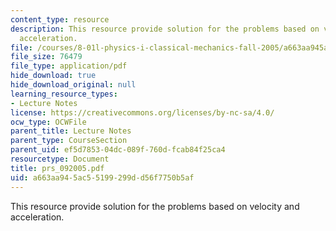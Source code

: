 ```yaml
---
content_type: resource
description: This resource provide solution for the problems based on velocity and
  acceleration.
file: /courses/8-01l-physics-i-classical-mechanics-fall-2005/a663aa945ac55199299dd56f7750b5af_prs_092005.pdf
file_size: 76479
file_type: application/pdf
hide_download: true
hide_download_original: null
learning_resource_types:
- Lecture Notes
license: https://creativecommons.org/licenses/by-nc-sa/4.0/
ocw_type: OCWFile
parent_title: Lecture Notes
parent_type: CourseSection
parent_uid: ef5d7853-04dc-089f-760d-fcab84f25ca4
resourcetype: Document
title: prs_092005.pdf
uid: a663aa94-5ac5-5199-299d-d56f7750b5af
---
```

This resource provide solution for the problems based on velocity and acceleration.